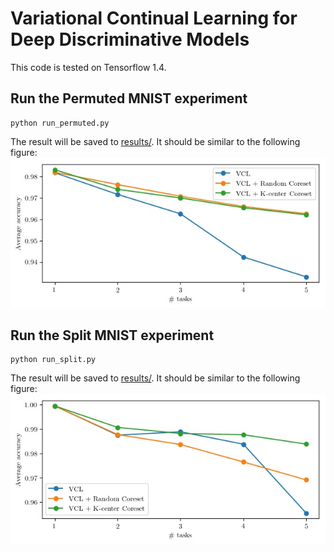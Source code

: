 # Variational Continual Learning for Deep Discriminative Models

This code is tested on Tensorflow 1.4.

## Run the Permuted MNIST experiment

	python run_permuted.py

The result will be saved to [results/](results/). It should be similar to the following figure:
![permuted](results/permuted.jpg)

## Run the Split MNIST experiment

	python run_split.py

The result will be saved to [results/](results/). It should be similar to the following figure:
![split](results/split.jpg)
